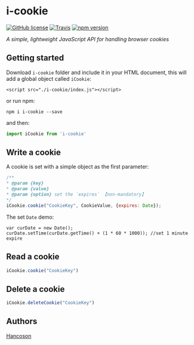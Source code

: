 # i-cookie
[![GitHub license](https://img.shields.io/github/license/Hancoson/i-cookie.svg)](https://github.com/Hancoson/i-cookie/blob/master/LICENSE)
[![Travis](https://img.shields.io/travis/rust-lang/rust.svg)](https://github.com/Hancoson/i-cookie)
[![npm version](https://img.shields.io/npm/v/i-cookie.svg)](https://github.com/Hancoson/i-cookie)

*A simple, lightweight JavaScript API for handling browser cookies*

## Getting started

Download `i-cookie` folder and include it in your HTML document, this will add a global object called `iCookie`:
```
<script src="./i-cookie/index.js"></script>
```
or run npm:
```
npm i i-cookie --save
```
and then:
```js
import iCookie from 'i-cookie'
```

## Write a cookie

A cookie is set with a simple object as the first parameter:

```js
/**
* @param {key}
* @param {value}
* @param {option} set the `expires` 【non-mandatory】
*/
iCookie.cookie("CookieKey", CookieValue, {expires: Date});
```
The set `Date` demo:

```
var curDate = new Date();
curDate.setTime(curDate.getTime() + (1 * 60 * 1000)); //set 1 minute expire
```

## Read a cookie

```js
iCookie.cookie("CookieKey")
```
## Delete a cookie

```js
iCookie.deleteCookie("CookieKey")
```

## Authors

[Hancoson](https://github.com/Hancoson)